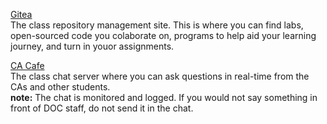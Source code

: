
[Gitea](http://192.168.1.28:3000)  
The class repository management site. This is where you can find labs, open-sourced code you colaborate on, programs to help aid your learning journey, and turn in youor assignments.

[CA Cafe](https://192.168.1.28:3001)  
The class chat server where you can ask questions in real-time from the CAs and other students.   
**note:** The chat is monitored and logged. If you would not say something in front of DOC staff, do not send it in the chat.
